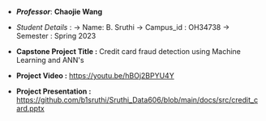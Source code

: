 - **_Professor_**: **Chaojie Wang**
- *_Student Details_* : 
                      -> Name: B. Sruthi
                      -> Campus_id : OH34738
                      -> Semester : Spring 2023

- **Capstone Project Title :**  Credit card fraud detection using Machine Learning and ANN's

- **Project Video :** https://youtu.be/hBOj2BPYU4Y

- **Project Presentation :** https://github.com/b1sruthi/Sruthi_Data606/blob/main/docs/src/credit_card.pptx

